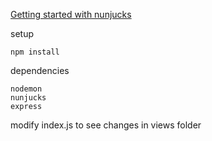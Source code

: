 [Getting started with nunjucks](https://mozilla.github.io/nunjucks/getting-started.html)

setup

```
npm install
```

dependencies

```
nodemon
nunjucks
express
```

modify index.js to see changes in views folder